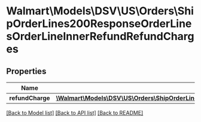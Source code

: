 # Walmart\Models\DSV\US\Orders\ShipOrderLines200ResponseOrderLinesOrderLineInnerRefundRefundCharges

## Properties

Name | Type | Description | Notes
------------ | ------------- | ------------- | -------------
**refundCharge** | [**\Walmart\Models\DSV\US\Orders\ShipOrderLines200ResponseOrderLinesOrderLineInnerRefundRefundChargesRefundChargeInner[]**](ShipOrderLines200ResponseOrderLinesOrderLineInnerRefundRefundChargesRefundChargeInner.md) |  | [optional]


[[Back to Model list]](./) [[Back to API list]](../../../../../README.md#supported-apis) [[Back to README]](../../../../../README.md)
